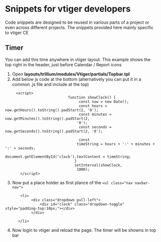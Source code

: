 # Snippets for vtiger developers

Code snippets are designed to be reused in various parts of a project or even across different projects.
The snippets provided here mainly specific to vtiger CE

## Timer

You can add this time anywhere in vtiger layout. This example shows the top right in the header, just before Calendar / Report icons

1. Open __layouts/trillium/modules/Vtiger/partials/Topbar.tpl__
2. Add below js code at the bottom (alternatively you can put it in a common .js file and include at the top)

```
     <script>
                             function showClock() {
                                  const now = new Date();
                                  const hours = now.getHours().toString().padStart(2, '0');
                                  const minutes = now.getMinutes().toString().padStart(2,  
                                 '0');
                                  const seconds = now.getSeconds().toString().padStart(2, '0');
                                
                                  const  
                                 timeString = hours + ':' + minutes + ':' + seconds;
                                  document.getElementById('clock').textContent = timeString;
                                }
                                setInterval(showClock,  
                                 1000);
       </script>

```

3. Now put a place holder as first plance of the ```<ul class="nav navbar-nav">```

```
       <li>
            <div class="dropdown pull-left">
                <div id="clock" class="dropdown-toggle" style="padding-top:10px;"></div>
            </div>
					       
      </li>
```

4. Now login to vtiger and reload the page. The timer will be showns in top bar

